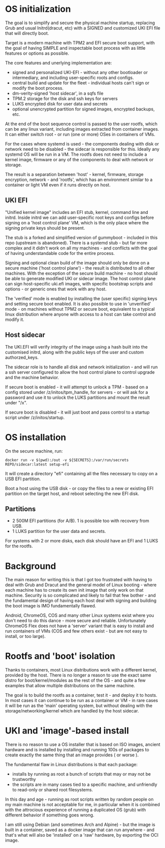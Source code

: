 # OS initialization


The goal is to simplify and secure the physical machine startup, replacing Grub and usual Initrd(dracut, etc) with a SIGNED and customized UKI EFI file that will directly boot.

Target is a modern machine with TPM2 and EFI secure boot support, with the
goal of having SIMPLE and inspectable boot process with as little features
or options as possible.

The core features and unerlying implementation are:
- signed and personalized UKI-EFI - without any other bootloader or intermediary, and including user-specific roots and configs.
- central build and update for the fleet - individual hosts can't sign or modify the boot process.
- dm-verity-signed 'host sidecar', in a sqfs file
- TPM.2 storage for the disk and ssh keys for servers
- LUKS encrypted disk for user data and secrets
- optional unencrypted partition for signed images, encrypted backups, etc.

At the end of the boot sequence control is passed to the user rootfs, which
can be any linux variant, including images extracted from container images.
It can either switch root - or run (one or more) OSes in containers of VMs.

For the cases where systemd is used - the components dealing with disk or
network need to be disabled - the sidecar is responsible for this. Ideally
any systemd OS will be run in a VM. The rootfs does not need to include
a kernel image, firmware or any of the components to deal with network or
storage.

The result is a separation between 'host' - kernel, firmware, storage 
encryption, network - and 'rootfs', which has an environment similar to 
a container or light VM even if it runs directly on host.

## UKI EFI 

"Unified kernel image" includes an EFI stub, kernel, command line and initrd. Inside initrd we can add user-specific root keys and configs 
before signing on a 'host control plane' VM, which is the only place
where the signing private keys should be present.

The stub is a forked and simplified version of gummyboot - included in this
repo (upstream is abandoned). There is a systemd stub - but far more complex and it didn't work on all my machines - and conflicts with the 
goal of having understandable code for the entire process.

Signing and optional clean build of the image should only be done on a secure machine ('host control plane') - the result is distributed to all other machines. With the exception of the secure build machine - no host should be able to generate modified UKI or sidecar image. The host control plane can sign host-specific uki.efi images, with specific bootstrap scripts and options - or generic ones
that work with any host.

 The 'verified' mode is enabled by installing the (user specific) signing keys and setting secure boot enabled. It is also possible to use in 'unverified' mode - on machines without TPM2 or secure boot, equivalent to a typical linux distribution where anyone with access to a host can take control and modify it.

## Host sidecar

The UKI.EFI will verify integrity of the image using a hash built into the
customised initrd, along with the public keys of the user and custom authorzed_keys.

The sidecar role is to handle all disk and network initialization - and
will run a ssh server configured to allow the host control plane to control
upgrade and the machine behavior.

If secure boot is enabled - it will attempt to unlock a TPM - based on a config stored under /z/initos/tpm_handle, for servers - or will ask 
for a password and use it to unlock the LUKS partitions and mount the
result under "/x".

If secure boot is disabled - it will just boot and pass control to a startup script under /z/initos/startup.

# OS installation

On the secure machine, run:

`docker run -v $(pwd):/out -v ${SECRETS}:/var/run/secrets  REPO/sidecar:latest setup-efi`

It will create a directory "efi" containing all the files necessary
to copy on a USB EFI partition.

Boot a host using the USB disk - or copy the files to a new or existing
EFI partition on the target host, and reboot selecting the new EFI disk.



## Partitions

- 2 500M EFI partitions (for A/B). 1 is possible too with recovery from USB.
- 1 LUKS partition for the user data and secrets. 

For systems with 2 or more disks, each disk should have
an EFI and 1 LUKS for the rootfs.


# Background


The main reason for writing this is that I got too frustrated with having to deal with Grub and Dracut and the general model of Linux booting - where each machine has to create its own init image that only work on that machine. Security is so complicated and likely to fail that few bother - and the fundamental design of having each host deal with signing and 
building the boot image is IMO fundamentally flawed. 

Android, ChromeOS, COS and many other Linux systems exist where you don't need to do this dance - more secure and reliable. 
Unfortunately ChromeOS Flex does not have a 'server' variant that is easy to install and run containers of VMs (COS and few others exist - but are not easy to install, or too large).

# Rootfs and 'boot' isolation

Thanks to containers, most Linux distributions work with a different kernel, provided by the host. There is no longer a reason to use the exact same distro for boot/kernel/modules as the rest of the OS - and quite a few examples that allow multiple distributions on the same machine.

The goal is to build the rootfs as a container, test it - and deploy it
to hosts. In most cases it can continue to be run as a container or VM - in 
rare cases it will be run as the 'main' operating system, but without dealing with the storage/networking/kernel which are handled by the host sidecar.


# UKI and 'image'-based install

There is no reason to use a OS installer that is based on ISO images, ancient hardware and is installed by installing and running 100s of packages to create exactly the same thing that an image provides ( or worse ).

The fundamental flaw in Linux distributions is that each package:
- installs by running as root a bunch of scripts that may or may not be trustworthy
- the scripts are in many cases tied to a specific machine, and unfriendly to read-only or shared root filesystems.

In this day and age - running as root scripts written by random people on my main machine is not acceptable for me, in particular when it is combined with the attrocious experience of running a duplicated OS (grub) with different behavior if something goes wrong.

I am still using Debian (and sometimes Arch and Alpine) - but the image is built in a container, saved as a docker image that can run anywhere - and that's what will also be 'installed' on a 'raw' hardware, by exporting the OCI image.


